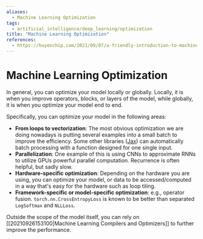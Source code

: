 ```yaml
---
aliases:
  - Machine Learning Optimization
tags:
  - artificial_intelligence/deep_learning/optimization
title: "Machine Learning Optimization"
references:
  - https://huyenchip.com/2021/09/07/a-friendly-introduction-to-machine-learning-compilers-and-optimizers.html
---
```


# Machine Learning Optimization

In general, you can optimize your model locally or globally. Locally, it is when you improve operators, blocks, or layers of the model, while globally, it is when you optimize your model end to end.

Specifically, you can optimize your model in the following areas:
- **From loops to vectorization**: The most obvious optimization we are doing nowadays is putting several examples into a small batch to improve the efficiency. Some other libraries ([Jax](https://github.com/google/jax)) can automatically batch processing with a function designed for one single input.
- **Parallelization**: One example of this is using CNNs to approximate RNNs to utilize GPUs powerful parallel computation. Recurrence is often helpful, but sadly slow.
- **Hardware-specific optimization**: Depending on the hardware you are using, you can optimize your model, or data to be accessed/computed in a way that's easy for the hardware such as loop tiling.
- **Framework-specific or model-specific optimization**: e.g., operator fusion. `torch.nn.CrossEntropyLoss` is known to be better than separated `LogSoftmax` and `NLLLoss`.

Outside the scope of the model itself, you can rely on [[20210926153100|Machine Learning Compilers and Optimizers]] to further improve the performance.
